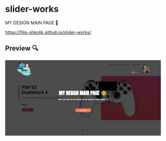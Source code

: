 # slider-works

MY DESIGN MAIN PAGE 🤩

https://filip-shkolik.github.io/slider-works/

## Preview :mag:
![Image alt](https://github.com/filip-shkolik/slider-works/blob/main/preview/preview.png)

